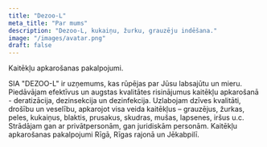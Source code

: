 ```yaml
---
title: "Dezoo-L"
meta_title: "Par mums"
description: "Dezoo-L, kukaiņu, žurku, grauzēju indēšana."
image: "/images/avatar.png"
draft: false
---
```

Kaitēkļu apkarošanas pakalpojumi.

SIA "DEZOO-L" ir uzņemums, kas rūpējas par Jūsu labsajūtu un mieru. Piedāvājam efektīvus un augstas kvalitātes risinājumus kaitēkļu apkarošanā - deratizācija, dezinsekcija un dezinfekcija. Uzlabojam dzīves kvalitāti, drošību un veselību, apkarojot visa veida kaitēkļus – grauzējus, žurkas, peles, kukaiņus, blaktis, prusakus, skudras, mušas, lapsenes, iršus u.c. Strādājam gan ar privātpersonām, gan juridiskām personām. Kaitēkļu apkarošanas pakalpojumi Rīgā, Rīgas rajonā un Jēkabpilī.